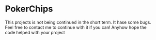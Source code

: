 # PokerChips

This projects is not being continued in the short term.  It hase some bugs. Feel free to contact me to continue with it if you can! Anyhow hope the code helped with your project

